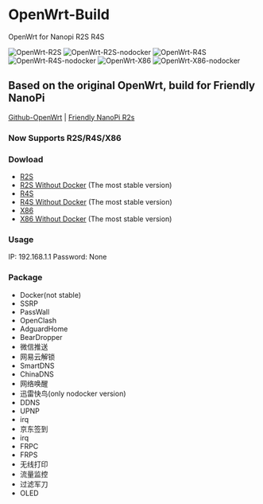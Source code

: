 # OpenWrt-Build
OpenWrt for Nanopi R2S R4S

![OpenWrt-R2S](https://github.com/XXXBRIAN/OpenWrt-Build/workflows/OpenWrt-R2S/badge.svg)
![OpenWrt-R2S-nodocker](https://github.com/XXXBRIAN/OpenWrt-Build/workflows/OpenWrt-R2S-nodocker/badge.svg)
![OpenWrt-R4S](https://github.com/XXXBRIAN/OpenWrt-Build/workflows/OpenWrt-R4S/badge.svg)
![OpenWrt-R4S-nodocker](https://github.com/XXXBRIAN/OpenWrt-Build/workflows/OpenWrt-R4S-nodocker/badge.svg)
![OpenWrt-X86](https://github.com/XXXBRIAN/OpenWrt-Build/workflows/OpenWrt-X86/badge.svg)
![OpenWrt-X86-nodocker](https://github.com/XXXBRIAN/OpenWrt-Build/workflows/OpenWrt-X86-nodocker/badge.svg)

## Based on the original OpenWrt, build for Friendly NanoPi
[Github-OpenWrt](https://github.com/openwrt/openwrt) | [Friendly NanoPi R2s](https://wiki.friendlyarm.com/wiki/index.php/NanoPi_R2S)

### Now Supports R2S/R4S/X86

### Dowload
- [R2S](https://github.com/XXXBRIAN/OpenWrt-Build/releases/tag/R2S)
- [R2S Without Docker](https://github.com/XXXBRIAN/OpenWrt-Build/releases/tag/R2S-nodocker) (The most stable version)
- [R4S](https://github.com/XXXBRIAN/OpenWrt-Build/releases/tag/R4S)
- [R4S Without Docker](https://github.com/XXXBRIAN/OpenWrt-Build/releases/tag/R4S-nodocker) (The most stable version)
- [X86](https://github.com/XXXBRIAN/OpenWrt-Build/releases/tag/X86)
- [X86 Without Docker](https://github.com/XXXBRIAN/OpenWrt-Build/releases/tag/X86-nodocker) (The most stable version)

### Usage
IP: 192.168.1.1 
Password: None

### Package
- Docker(not stable)
- SSRP
- PassWall
- OpenClash
- AdguardHome
- BearDropper
- 微信推送
- 网易云解锁
- SmartDNS
- ChinaDNS
- 网络唤醒
- 迅雷快鸟(only nodocker version)
- DDNS
- UPNP
- irq
- 京东签到
- irq
- FRPC
- FRPS
- 无线打印
- 流量监控
- 过滤军刀
- OLED
